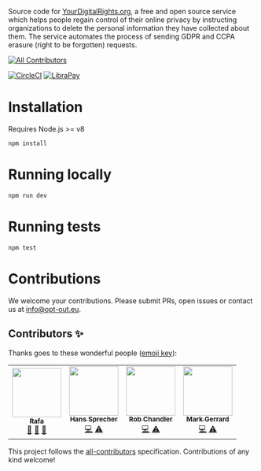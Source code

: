 Source code for [YourDigitalRights.org](https://yourdigitalrights.org/), a free and open source service which helps people regain control of their online privacy by instructing organizations to delete the personal information they have collected about them. The service automates the process of sending GDPR and CCPA erasure (right to be forgotten) requests.
<!-- ALL-CONTRIBUTORS-BADGE:START - Do not remove or modify this section -->
[![All Contributors](https://img.shields.io/badge/all_contributors-2-orange.svg?style=flat-square)](#contributors-)
<!-- ALL-CONTRIBUTORS-BADGE:END -->

[![CircleCI](https://circleci.com/gh/your-digital-rights/yourdigitalrights.org.svg?style=svg)](https://app.circleci.com/pipelines/github/your-digital-rights)
[![LibraPay](https://img.shields.io/liberapay/patrons/YourDigitalRights.org.svg?logo=liberapay)](https://liberapay.com/YourDigitalRights.org/donate)

# Installation

Requires Node.js >= v8

`npm install`

# Running locally

`npm run dev`

# Running tests

`npm test`

# Contributions
We welcome your contributions. Please submit PRs, open issues or contact us at info@opt-out.eu.

## Contributors ✨

Thanks goes to these wonderful people ([emoji key](https://allcontributors.org/docs/en/emoji-key)):

<!-- ALL-CONTRIBUTORS-LIST:START - Do not remove or modify this section -->
<!-- prettier-ignore-start -->
<!-- markdownlint-disable -->
<table>
  <tr>
    <td align="center"><a href="https://github.com/roughprada"><img src="https://avatars.githubusercontent.com/u/5957010?v=4?s=100" width="100px;" alt=""/><br /><sub><b>Rafa</b></sub></a><br /><a href="#ideas-roughprada" title="Ideas, Planning, & Feedback">🤔</a> <a href="#design-roughprada" title="Design">🎨</a> <a href="#userTesting-roughprada" title="User Testing">📓</a></td>
    <td align="center"><a href="http://hanssprecher.com"><img src="https://avatars.githubusercontent.com/u/258820?v=4?s=100" width="100px;" alt=""/><br /><sub><b>Hans Sprecher</b></sub></a><br /><a href="https://github.com/your-digital-rights/yourdigitalrights.org/commits?author=honzie" title="Code">💻</a> <a href="https://github.com/your-digital-rights/yourdigitalrights.org/commits?author=honzie" title="Tests">⚠️</a></td>
    <td align="center"><a href="https://github.com/robwebdev"><img src="https://avatars.githubusercontent.com/u/1155270?v=4?s=100" width="100px;" alt=""/><br /><sub><b>Rob Chandler</b></sub></a><br /><a href="https://github.com/your-digital-rights/yourdigitalrights.org/commits?author=robwebdev" title="Code">💻</a> <a href="https://github.com/your-digital-rights/yourdigitalrights.org/commits?author=robwebdev" title="Tests">⚠️</a></td>
    <td align="center"><a href="https://github.com/limptwiglet"><img src="https://avatars.githubusercontent.com/u/25396?v=4?s=100" width="100px;" alt=""/><br /><sub><b>Mark Gerrard</b></sub></a><br /><a href="https://github.com/your-digital-rights/yourdigitalrights.org/commits?author=limptwiglet" title="Code">💻</a> <a href="https://github.com/your-digital-rights/yourdigitalrights.org/commits?author=limptwiglet" title="Tests">⚠️</a></td>
  </tr>
</table>

<!-- markdownlint-restore -->
<!-- prettier-ignore-end -->

<!-- ALL-CONTRIBUTORS-LIST:END -->

This project follows the [all-contributors](https://github.com/all-contributors/all-contributors) specification. Contributions of any kind welcome!